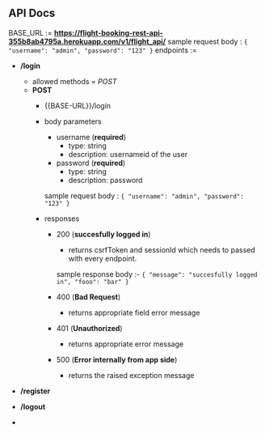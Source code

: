 ## API Docs

BASE_URL := **https://flight-booking-rest-api-355b8ab4795a.herokuapp.com/v1/flight_api/**
sample request body : 
        ```
        {
            "username": "admin",
            "password": "123"
        }
        ```
endpoints := 
* **/login**
    - allowed methods = *POST*

    * **POST**
        - {{BASE-URL}}/login
        - body parameters 
            * username (**required**) 
                - type: string
                - description: usernameid of the user
            * password (**required**)
                - type: string
                - description: password 
            
            sample request body : 
                ```
                {
                    "username": "admin",
                    "password": "123"
                }
                ```

        - responses
            * 200 (**succesfully logged in**)
                - returns csrfToken and sessionId which needs to passed with every endpoint.

                sample response body :- 
                    ```
                    {
                        "message": "succesfully logged in",
                        "fooo": "bar"
                    }
                    ```

            * 400 (**Bad Request**)
                - returns appropriate field error message 
            * 401 (**Unauthorized**)
                - returns appropriate error message
            * 500 (**Error internally from app side**)
                - returns the raised exception message

* **/register**

* **/logout**

* 